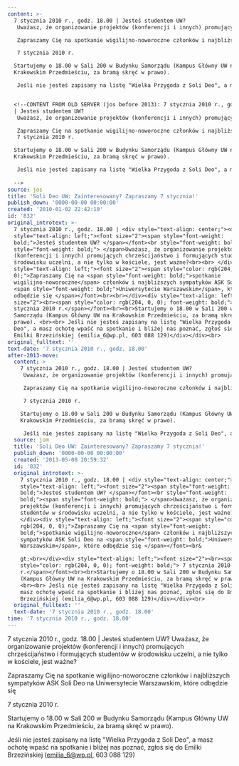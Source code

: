 ```yaml
---
content: >-
  7 stycznia 2010 r., godz. 18.00 | Jesteś studentem UW? 
   Uważasz, że organizowanie projektów (konferencji i innych) promujących chrześcijaństwo i formujących studentów w środowisku uczelni, a nie tylko w kościele, jest ważne?

   Zapraszamy Cię na spotkanie wigilijno-noworoczne członków i najbliższych sympatyków ASK Soli Deo na Uniwersytecie Warszawskim, które odbędzie się 

   7 stycznia 2010 r.

  Startujemy o 18.00 w Sali 200 w Budynku Samorządu (Kampus Główny UW na
  Krakowskim Przedmieściu, za bramą skręć w prawo). 

   Jeśli nie jesteś zapisany na listę "Wielka Przygoda z Soli Deo", a masz ochotę wpaść na spotkanie i bliżej nas poznać, zgłoś się do Emilki Brzezińskiej (emilia_6@wp.pl, 603 088 129)


  <!--CONTENT FROM OLD SERVER (jos before 2013): 7 stycznia 2010 r., godz. 18.00
  | Jesteś studentem UW? 
   Uważasz, że organizowanie projektów (konferencji i innych) promujących chrześcijaństwo i formujących studentów w środowisku uczelni, a nie tylko w kościele, jest ważne?

   Zapraszamy Cię na spotkanie wigilijno-noworoczne członków i najbliższych sympatyków ASK Soli Deo na Uniwersytecie Warszawskim, które odbędzie się 
   7 stycznia 2010 r.

  Startujemy o 18.00 w Sali 200 w Budynku Samorządu (Kampus Główny UW na
  Krakowskim Przedmieściu, za bramą skręć w prawo). 

   Jeśli nie jesteś zapisany na listę "Wielka Przygoda z Soli Deo", a masz ochotę wpaść na spotkanie i bliżej nas poznać, zgłoś się do Emilki Brzezińskiej (emilia_6@wp.pl, 603 088 129)
           
  -->
source: jos
title: 'Soli Deo UW: Zainteresowany? Zapraszamy 7 stycznia!'
publish_down: '0000-00-00 00:00:00'
created: '2010-01-02 22:42:10'
id: '832'
original_introtext: >-
  7 stycznia 2010 r., godz. 18.00 | <div style="text-align: center;"><div
  style="text-align: left;"><font size="2"><span style="font-weight:
  bold;">Jesteś studentem UW? </span></font><br style="font-weight: bold;"><span
  style="font-weight: bold;"> </span>Uważasz, że organizowanie projektów
  (konferencji i innych) promujących chrześcijaństwo i formujących studentów w
  środowisku uczelni, a nie tylko w kościele, jest ważne?<br><br> </div><div
  style="text-align: left;"><font size="2"><span style="color: rgb(204, 0,
  0);">Zapraszamy Cię na <span style="font-weight: bold;">spotkanie
  wigilijno-noworoczne</span> członków i najbliższych sympatyków ASK Soli Deo na
  <span style="font-weight: bold;">Uniwersytecie Warszawskim</span>, które
  odbędzie się </span></font><br><br></div><div style="text-align: left;"><font
  size="2"><br><span style="color: rgb(204, 0, 0); font-weight: bold;"> 7
  stycznia 2010 r.</span></font><br><br>Startujemy o 18.00 w Sali 200 w Budynku
  Samorządu (Kampus Główny UW na Krakowskim Przedmieściu, za bramą skręć w
  prawo). <br><br> Jeśli nie jesteś zapisany na listę "Wielka Przygoda z Soli
  Deo", a masz ochotę wpaść na spotkanie i bliżej nas poznać, zgłoś się do
  Emilki Brzezińskiej (emilia_6@wp.pl, 603 088 129)</div></div><br>         
original_fulltext: ''
text-date: '7 stycznia 2010 r., godz. 18.00'
after-2013-move:
  content: >
    7 stycznia 2010 r., godz. 18.00 | Jesteś studentem UW? 
     Uważasz, że organizowanie projektów (konferencji i innych) promujących chrześcijaństwo i formujących studentów w środowisku uczelni, a nie tylko w kościele, jest ważne?

     Zapraszamy Cię na spotkanie wigilijno-noworoczne członków i najbliższych sympatyków ASK Soli Deo na Uniwersytecie Warszawskim, które odbędzie się 

     7 stycznia 2010 r.

    Startujemy o 18.00 w Sali 200 w Budynku Samorządu (Kampus Główny UW na
    Krakowskim Przedmieściu, za bramą skręć w prawo). 

     Jeśli nie jesteś zapisany na listę "Wielka Przygoda z Soli Deo", a masz ochotę wpaść na spotkanie i bliżej nas poznać, zgłoś się do Emilki Brzezińskiej (emilia_6@wp.pl, 603 088 129)
  source: jom
  title: 'Soli Deo UW: Zainteresowany? Zapraszamy 7 stycznia!'
  publish_down: '0000-00-00 00:00:00'
  created: '2013-05-08 20:59:32'
  id: '832'
  original_introtext: >-
    7 stycznia 2010 r., godz. 18.00 | <div style="text-align: center;"><div
    style="text-align: left;"><font size="2"><span style="font-weight:
    bold;">Jesteś studentem UW? </span></font><br style="font-weight:
    bold;"><span style="font-weight: bold;"> </span>Uważasz, że organizowanie
    projektów (konferencji i innych) promujących chrześcijaństwo i formujących
    studentów w środowisku uczelni, a nie tylko w kościele, jest ważne?<br><br>
    </div><div style="text-align: left;"><font size="2"><span style="color:
    rgb(204, 0, 0);">Zapraszamy Cię na <span style="font-weight:
    bold;">spotkanie wigilijno-noworoczne</span> członków i najbliższych
    sympatyków ASK Soli Deo na <span style="font-weight: bold;">Uniwersytecie
    Warszawskim</span>, które odbędzie się </span></font><br&

    gt;<br></div><div style="text-align: left;"><font size="2"><br><span
    style="color: rgb(204, 0, 0); font-weight: bold;"> 7 stycznia 2010
    r.</span></font><br><br>Startujemy o 18.00 w Sali 200 w Budynku Samorządu
    (Kampus Główny UW na Krakowskim Przedmieściu, za bramą skręć w prawo).
    <br><br> Jeśli nie jesteś zapisany na listę "Wielka Przygoda z Soli Deo", a
    masz ochotę wpaść na spotkanie i bliżej nas poznać, zgłoś się do Emilki
    Brzezińskiej (emilia_6@wp.pl, 603 088 129)</div></div><br>
  original_fulltext: ''
  text-date: '7 stycznia 2010 r., godz. 18.00'
time: '7 stycznia 2010 r., godz. 18.00'
---
```

7 stycznia 2010 r., godz. 18.00 | Jesteś studentem UW? 
 Uważasz, że organizowanie projektów (konferencji i innych) promujących chrześcijaństwo i formujących studentów w środowisku uczelni, a nie tylko w kościele, jest ważne?

 Zapraszamy Cię na spotkanie wigilijno-noworoczne członków i najbliższych sympatyków ASK Soli Deo na Uniwersytecie Warszawskim, które odbędzie się 

 7 stycznia 2010 r.

Startujemy o 18.00 w Sali 200 w Budynku Samorządu (Kampus Główny UW na Krakowskim Przedmieściu, za bramą skręć w prawo). 

 Jeśli nie jesteś zapisany na listę "Wielka Przygoda z Soli Deo", a masz ochotę wpaść na spotkanie i bliżej nas poznać, zgłoś się do Emilki Brzezińskiej (emilia_6@wp.pl, 603 088 129)


<!--CONTENT FROM OLD SERVER (jos before 2013): 7 stycznia 2010 r., godz. 18.00 | Jesteś studentem UW? 
 Uważasz, że organizowanie projektów (konferencji i innych) promujących chrześcijaństwo i formujących studentów w środowisku uczelni, a nie tylko w kościele, jest ważne?

 Zapraszamy Cię na spotkanie wigilijno-noworoczne członków i najbliższych sympatyków ASK Soli Deo na Uniwersytecie Warszawskim, które odbędzie się 
 7 stycznia 2010 r.

Startujemy o 18.00 w Sali 200 w Budynku Samorządu (Kampus Główny UW na Krakowskim Przedmieściu, za bramą skręć w prawo). 

 Jeśli nie jesteś zapisany na listę "Wielka Przygoda z Soli Deo", a masz ochotę wpaść na spotkanie i bliżej nas poznać, zgłoś się do Emilki Brzezińskiej (emilia_6@wp.pl, 603 088 129)
         
-->

<!--{{json:{"created_date":"2010-01-02 22:42:10","publish_down":"0000-00-00 00:00:00","id":"832"}}}-->
